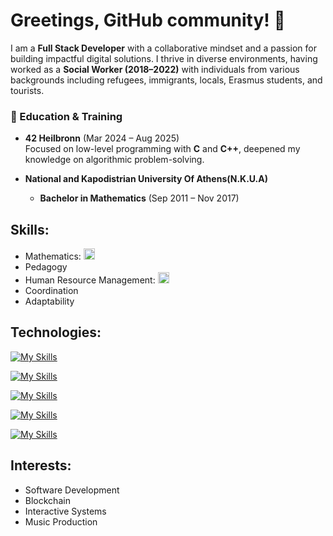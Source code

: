 # Greetings, GitHub community! 👋

I am a **Full Stack Developer** with a collaborative mindset and a passion for building impactful digital solutions. I thrive in diverse environments, having worked as a **Social Worker (2018–2022)** with individuals from various backgrounds including refugees, immigrants, locals, Erasmus students, and tourists.

### 🧠 Education & Training

- **42 Heilbronn** (Mar 2024 – Aug 2025)  
  Focused on low-level programming with **C** and **C++**, deepened my knowledge on algorithmic problem-solving.

- **National and Kapodistrian University Of Athens(N.K.U.A)**  
  - **Bachelor in Mathematics** (Sep 2011 – Nov 2017)

## Skills:

- Mathematics: <img src="https://upload.wikimedia.org/wikipedia/commons/thumb/f/fd/Math_2.png/640px-Math_2.png" width="18px" height="18px"/>
- Pedagogy
- Human Resource Management: <img src="https://upload.wikimedia.org/wikipedia/commons/thumb/b/b0/Human_resources.png/640px-Human_resources.png" width="18px" height="18px"/>
- Coordination
- Adaptability

## Technologies:

[![My Skills](https://skillicons.dev/icons?i=git,github,vscode&perline=3)](https://skillicons.dev)

[![My Skills](https://skillicons.dev/icons?i=html,css,js,bootstrap&perline=4)](https://skillicons.dev)

[![My Skills](https://skillicons.dev/icons?i=mongodb,express,react,nodejs,postman&perline=5)](https://skillicons.dev)

[![My Skills](https://skillicons.dev/icons?i=nextjs,tailwind,materialui,mysql&perline=4)](https://skillicons.dev)

[![My Skills](https://skillicons.dev/icons?i=c,cpp&perline=4)](https://skillicons.dev)

## Interests:

- Software Development
- Blockchain
- Interactive Systems
- Music Production
